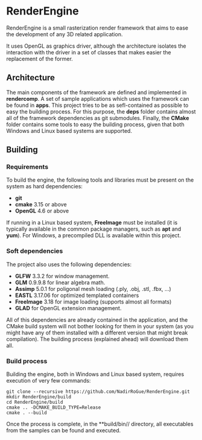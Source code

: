 # RenderEngine

RenderEngine is a small rasterization render framework that aims to ease the development of any 3D related application.

It uses OpenGL as graphics driver, although the architecture isolates the interaction with the driver in a set of classes that makes easier the replacement of the former.

## Architecture

The main components of the framework are defined and implemented in **rendercomp**. A set of sample applications which uses the framework can be found in **apps**. This project tries to be as sefl-contained as possible to easy the building process. For this purpose, the **deps** folder contains almost all of the framework dependencies as git submodules. Finally, the **CMake** folder contains some tools to easy the building process, given that both Windows and Linux based systems are supported.

## Building

### Requirements

To build the engine, the following tools and libraries must be present on the system as hard dependencies:

* **git**
* **cmake** 3.15 or above
* **OpenGL** 4.6 or above

If running in a Linux based system, **FreeImage** must be installed (it is typically available in the common package managers, such as **apt** and **yum**). For Windows, a precompiled DLL is available within this project.

### Soft dependencies

The project also uses the following dependencies:

* **GLFW** 3.3.2 for window management.
* **GLM** 0.9.9.8 for linear algebra math.
* **Assimp** 5.0.1 for poligonal mesh loading (.ply, .obj, .stl, .fbx, ...)
* **EASTL** 3.17.06 for optimized templated containers
* **FreeImage** 3.18 for image loading (supports almost all formats)
* **GLAD** for OpenGL extension management.

All of this dependencies are already contained in the application, and the CMake build system will not bother looking for them in your system (as you might have any of them installed with a different version that might break compilation). The building process (explained ahead) will download them all.

### Build process

Building the engine, both in Windows and Linux based system, requires execution of very few commands:

```shell
git clone --recursive https://github.com/NadirRoGue/RenderEngine.git
mkdir RenderEngine/build
cd RenderEngine/build
cmake .. -DCMAKE_BUILD_TYPE=Release
cmake . --build
```

Once the process is complete, in the **build/bin// directory, all executables from the samples can be
found and executed. 
